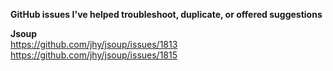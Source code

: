 **GitHub issues I've helped troubleshoot, duplicate, or offered suggestions**

**Jsoup**  
https://github.com/jhy/jsoup/issues/1813
https://github.com/jhy/jsoup/issues/1815
